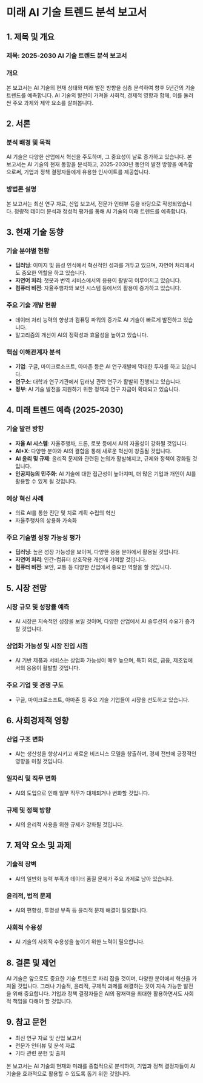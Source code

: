 # 미래 AI 기술 트렌드 분석 보고서

## 1. 제목 및 개요

### 제목: 2025-2030 AI 기술 트렌드 분석 보고서

### 개요
본 보고서는 AI 기술의 현재 상태와 미래 발전 방향을 심층 분석하여 향후 5년간의 기술 트렌드를 예측합니다. AI 기술의 발전이 가져올 사회적, 경제적 영향과 함께, 이를 둘러싼 주요 과제와 제약 요소를 살펴봅니다.

## 2. 서론

### 분석 배경 및 목적
AI 기술은 다양한 산업에서 혁신을 주도하며, 그 중요성이 날로 증가하고 있습니다. 본 보고서는 AI 기술의 현재 동향을 분석하고, 2025-2030년 동안의 발전 방향을 예측함으로써, 기업과 정책 결정자들에게 유용한 인사이트를 제공합니다.

### 방법론 설명
본 보고서는 최신 연구 자료, 산업 보고서, 전문가 인터뷰 등을 바탕으로 작성되었습니다. 정량적 데이터 분석과 정성적 평가를 통해 AI 기술의 미래 트렌드를 예측합니다.

## 3. 현재 기술 동향

### 기술 분야별 현황
- **딥러닝**: 이미지 및 음성 인식에서 혁신적인 성과를 거두고 있으며, 자연어 처리에서도 중요한 역할을 하고 있습니다.
- **자연어 처리**: 챗봇과 번역 서비스에서의 응용이 활발히 이루어지고 있습니다.
- **컴퓨터 비전**: 자율주행차와 보안 시스템 등에서의 활용이 증가하고 있습니다.

### 주요 기술 개발 현황
- 데이터 처리 능력의 향상과 컴퓨팅 파워의 증가로 AI 기술이 빠르게 발전하고 있습니다.
- 알고리즘의 개선이 AI의 정확성과 효율성을 높이고 있습니다.

### 핵심 이해관계자 분석
- **기업**: 구글, 마이크로소프트, 아마존 등은 AI 연구개발에 막대한 투자를 하고 있습니다.
- **연구소**: 대학과 연구기관에서 딥러닝 관련 연구가 활발히 진행되고 있습니다.
- **정부**: AI 기술 발전을 지원하기 위한 정책과 연구 자금이 확대되고 있습니다.

## 4. 미래 트렌드 예측 (2025-2030)

### 기술 발전 방향
- **자율 AI 시스템**: 자율주행차, 드론, 로봇 등에서 AI의 자율성이 강화될 것입니다.
- **AI+X**: 다양한 분야와 AI의 결합을 통해 새로운 혁신이 창출될 것입니다.
- **AI 윤리 및 규제**: 윤리적 문제와 관련된 논의가 활발해지고, 규제와 정책이 강화될 것입니다.
- **인공지능의 민주화**: AI 기술에 대한 접근성이 높아지며, 더 많은 기업과 개인이 AI를 활용할 수 있게 될 것입니다.

### 예상 혁신 사례
- 의료 AI를 통한 진단 및 치료 계획 수립의 혁신
- 자율주행차의 상용화 가속화

### 주요 기술별 성장 가능성 평가
- **딥러닝**: 높은 성장 가능성을 보이며, 다양한 응용 분야에서 활용될 것입니다.
- **자연어 처리**: 인간-컴퓨터 상호작용 개선에 기여할 것입니다.
- **컴퓨터 비전**: 보안, 교통 등 다양한 산업에서 중요한 역할을 할 것입니다.

## 5. 시장 전망

### 시장 규모 및 성장률 예측
- AI 시장은 지속적인 성장을 보일 것이며, 다양한 산업에서 AI 솔루션의 수요가 증가할 것입니다.

### 상업화 가능성 및 시장 진입 시점
- AI 기반 제품과 서비스는 상업화 가능성이 매우 높으며, 특히 의료, 금융, 제조업에서의 응용이 활발할 것입니다.

### 주요 기업 및 경쟁 구도
- 구글, 마이크로소프트, 아마존 등 주요 기술 기업들이 시장을 선도하고 있습니다.

## 6. 사회경제적 영향

### 산업 구조 변화
- AI는 생산성을 향상시키고 새로운 비즈니스 모델을 창출하며, 경제 전반에 긍정적인 영향을 미칠 것입니다.

### 일자리 및 직무 변화
- AI의 도입으로 인해 일부 직무가 대체되거나 변화할 것입니다.

### 규제 및 정책 방향
- AI의 윤리적 사용을 위한 규제가 강화될 것입니다.

## 7. 제약 요소 및 과제

### 기술적 장벽
- AI의 일반화 능력 부족과 데이터 품질 문제가 주요 과제로 남아 있습니다.

### 윤리적, 법적 문제
- AI의 편향성, 투명성 부족 등 윤리적 문제 해결이 필요합니다.

### 사회적 수용성
- AI 기술의 사회적 수용성을 높이기 위한 노력이 필요합니다.

## 8. 결론 및 제언

AI 기술은 앞으로도 중요한 기술 트렌드로 자리 잡을 것이며, 다양한 분야에서 혁신을 가져올 것입니다. 그러나 기술적, 윤리적, 규제적 과제를 해결하는 것이 지속 가능한 발전을 위해 중요합니다. 기업과 정책 결정자들은 AI의 잠재력을 최대한 활용하면서도 사회적 책임을 다해야 할 것입니다.

## 9. 참고 문헌

- 최신 연구 자료 및 산업 보고서
- 전문가 인터뷰 및 분석 자료
- 기타 관련 문헌 및 출처

본 보고서는 AI 기술의 현재와 미래를 종합적으로 분석하여, 기업과 정책 결정자들이 AI 기술을 효과적으로 활용할 수 있도록 돕기 위한 것입니다.